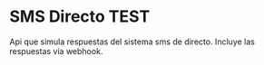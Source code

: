 # SMS Directo TEST
Api que simula respuestas del sistema sms de directo. Incluye las respuestas vía webhook.
